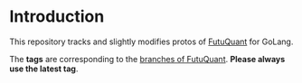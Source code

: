 # Introduction

This repository tracks and slightly modifies protos of [FutuQuant](https://github.com/FutunnOpen/futuquant/tree/master/futuquant/common/pb) for GoLang.

The **tags** are corresponding to the [branches of FutuQuant](https://github.com/FutunnOpen/futuquant/branches). **Please always use the latest tag**.
